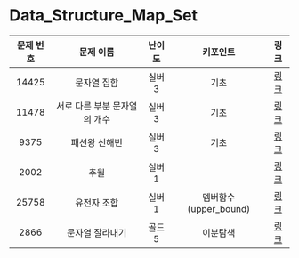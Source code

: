 # Data_Structure_Map_Set



|문제 번호|문제 이름|난이도|키포인트|링크|
|:---:|:---:|:---:|:---:|:---:|
|14425|문자열 집합|실버3|기초|[링크](https://github.com/Ian0121/baekjoon/blob/main/solution/Data_Structure_Map_Set/14425.cpp)|
|11478|서로 다른 부분 문자열의 개수|실버3|기초|[링크](https://github.com/Ian0121/baekjoon/blob/main/solution/Data_Structure_Map_Set/11478.cpp)|
|9375|패션왕 신해빈|실버3|기초|[링크](https://github.com/Ian0121/baekjoon/blob/main/solution/Data_Structure_Map_Set/9375.cpp)|
|2002|추월|실버1||[링크](https://github.com/Ian0121/baekjoon/blob/main/solution/Data_Structure_Map_Set/2002.cpp)|
|25758|유전자 조합|실버1|멤버함수(upper_bound)|[링크](https://github.com/Ian0121/baekjoon/blob/main/solution/Data_Structure_Map_Set/25758.cpp)|
|2866|문자열 잘라내기|골드5|이분탐색|[링크](https://github.com/Ian0121/baekjoon/blob/main/solution/Data_Structure_Map_Set/2866.cpp)|
